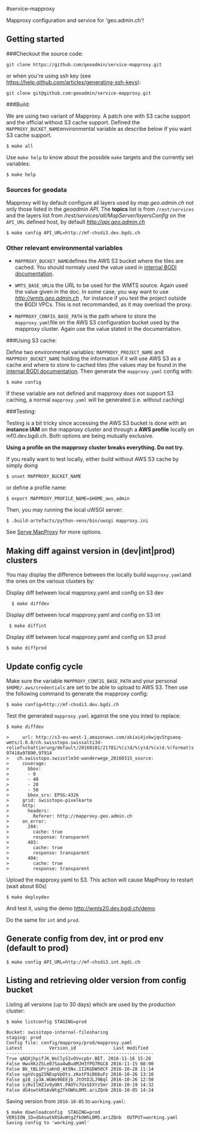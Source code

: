 #service-mapproxy

Mapproxy configuration and service for 'geo.admin.ch'!


## Getting started

###Checkout the source code:

    git clone https://github.com/geoadmin/service-mapproxy.git

or when you're using ssh key (see https://help.github.com/articles/generating-ssh-keys):

    git clone git@github.com:geoadmin/service-mapproxy.git

###Build:

We are using two variant of Mapproxy. A patch one with S3 cache support and the official without S3 cache support. Defined the `MAPPROXY_BUCKET_NAME`environmental variable as describe below if you want S3 cache support.

    $ make all

   Use `make help` to know about the possible `make` targets and the currently set variables:

    $ make help

### Sources for geodata

Mapproxy will by default configure all layers used by _map.geo.admin.ch_ not only those listed in the _geoadmin API_. The **topics** list is from `/rest/services` and the layers
list from _/rest/services/all/MapServer/layersConfig_ on the `API_URL` defined host, by default _http://api.geo.admin.ch_

    $ make config API_URL=http://mf-chsdi3.dev.bgdi.ch


### Other relevant environmental variables

- `MAPPROXY_BUCKET_NAME`defines the AWS S3 bucket where the tiles are cached. You should normaly used the value used in [internal BGDI documentation](https://doc.prod.bgdi.ch/wmts.html#modify-the-mapproxy-yaml-configuration).

- `WMTS_BASE_URL`is the URL to be used for the WMTS source. Again used the value given in the doc. In some case, you way want to use _http://wmts.geo.admin.ch_ , for instance if you test the project outside the BGDI VPCs. This is not recommanded, as it may overload the proxy.

- `MAPPROXY_CONFIG_BASE_PATH` is the path where to store the `mapproxy.yaml`file on the AWS S3 configuration bucket used by the mapproxy cluster. Again use the value stated in the documentation.


###Using S3 cache:

 Define two environmental variables: `MAPPROXY_PROJECT_NAME` and `MAPPROXY_BUCKET_NAME` holding the information if it will use AWS S3 as a cache and where to store to cached tiles (the values may be found in the [internal BGDI documentation](https://doc.prod.bgdi.ch/wmts.html#modify-the-mapproxy-yaml-configuration). Then generate the `mapproxy.yaml` config with:

    $ make config

   If these variable are not defined and mapproxy does not support S3 caching, a normal `mapproxy.yaml`
    will be generated (i.e. without caching)

###Testing:

Testing is a bit tricky since accessing the AWS S3 bucket is done with an **instance IAM** on the mapproxy cluster and through a **AWS profile** locally on mf0.dev.bgdi.ch. Both options are being mutually exclusive.

**Using a profile on the mapproxy cluster breaks everything. Do not try.**

If you really want to test locally, either build without AWS S3 cache by simply doing

    $ unset MAPPROXY_BUCKET_NAME

or define a profile name:

    $ export MAPPROXY_PROFILE_NAME=$HOME_aws_admin

Then, you may running the local uWSGI server:

    $ .build-artefacts/python-venv/bin/uwsgi mapproxy.ini

See [Serve MapProxy](http://mapproxy.org/docs/nightly/mapproxy_util.html#serve-develop) for more options.


## Making diff against version in (dev|int|prod) clusters

You may display the difference between the locally build `mapproxy.yaml`and the ones on the various clusters by:

Display diff between local mapproxy.yaml and config on S3 dev

      $ make diffdev

Display diff between local mapproxy.yaml and config on S3 int

     $ make diffint

Display diff between local mapproxy.yaml and config on S3 prod

    $ make diffprod


## Update config cycle

Make sure the variable `MAPPROXY_CONFIG_BASE_PATH` and your personal `$HOME/.aws/credentials` are set
to be able to upload to AWS S3.
Then use the following command to generate the mapproxy config:

    $ make config=http://mf-chsdi3.dev.bgdi.ch

Test the generated `mapproxy.yaml` against the one you inted to replace:

    $ make diffdev

    >     url: http://s3-eu-west-1.amazonaws.com/akiai4jxkwjqv5tgsaoq-wmts/1.0.0/ch.swisstopo.swissalti3d-reliefschattierung/default/20160101/21781/%(z)d/%(y)d/%(x)d.%(format)s
    97418a97890,97914
    >   ch.swisstopo.swisstlm3d-wanderwege_20160315_source:
    >     coverage:
    >       bbox:
    >       - 0
    >       - 40
    >       - 20
    >       - 50
    >       bbox_srs: EPSG:4326
    >     grid: swisstopo-pixelkarte
    >     http:
    >       headers:
    >         Referer: http://mapproxy.geo.admin.ch
    >     on_error:
    >       204:
    >         cache: true
    >         response: transparent
    >       403:
    >         cache: true
    >         response: transparent
    >       404:
    >         cache: true
    >         response: transparent


Upload the mapproxy.yaml to S3. This action will cause MapProxy to restart (wait about 60s)

    $ make deploydev

And test it, using the demo http://wmts20.dev.bgdi.ch/demo

Do the same for `int` and `prod`.

## Generate config from dev, int or prod env (default to prod)

    $ make config API_URL=http://mf-chsdi3.int.bgdi.ch


## Listing and retrieving older version from config bucket

Listing all versions (up to 30 days) which are used by the production cluster:

    $ make listconfig STAGING=prod
    
    Bucket: swisstopo-internal-filesharing
    staging: prod
    Config file: config/mapproxy/prod/mapproxy.yaml
    Latest          Version_id              Last modified
    -------------------------------------------------------
    True qAQXjhpifJK_WsClyS1vOVvcpbr.BET. 2016-11-16 15:26
    False HwvXKzZSLe07Saa4wBudMJH3fPO7RGC8 2016-11-15 08:00
    False Bk_tBL1PrjaKnD_At5Nx.II2KGDW50CF 2016-10-28 11:14
    False sgnVcgg25NEopVpOts.zKotF9iB66uFz 2016-10-26 13:10
    False gz8_iy3A.WGWo96EEjb_JtOtDJLJ9Bql 2016-10-26 12:50
    False sjRvIlHZJv9yOKt.PAOYc7UxSEXYz5mr 2016-10-19 14:32
    False dG4swtkRSAvWtgZfkOWhL0M5.ariZQnb 2016-10-05 14:24


Saving version from `2016-10-05` to `working.yaml`:

    $ make downloadconfig  STAGING=prod VERSION_ID=dG4swtkRSAvWtgZfkOWhL0M5.ariZQnb  OUTPUT=working.yaml
    Saving config to 'working.yaml'

